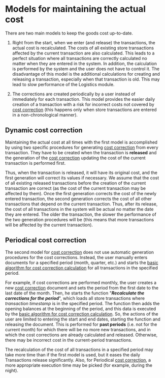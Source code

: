 # Models for maintaining the actual cost

There are two main models to keep the goods cost up-to-date.

1.	Right from the start, when we enter (and release) the transactions, the actual cost is recalculated. The costs of all existing store transactions affected by the current transaction are also calculated. This leads to a perfect situation where all transactions are correctly calculated no matter when they are entered in the system. In addition, the calculation is performed by the system and the user does not have to control it. The disadvantage of this model is the additional calculations for creating and releasing a transaction, especially when that transaction is old. This may lead to slow performance of the Logistics module.

2.	The corrections are created periodically by a user instead of immediately for each transaction. This model provides the easier daily creation of a transaction with a risk for incorrect costs not covered by [cost correction](https://docs.erp.net/tech/modules/logistics/concepts/goods-cost/cost-correction/index.html?q=cost) (this happens only when store transactions are entered in a non-chronological manner).

## Dynamic cost correction

Maintaining the actual cost at all times with the first model is accomplished by using two specific procedures for generating [cost correction](https://docs.erp.net/tech/modules/logistics/concepts/goods-cost/cost-correction/index.html?q=cost) from every transaction. They have to be created when the transaction is <b>released</b> and the generation of the [cost correction](https://docs.erp.net/tech/modules/logistics/concepts/goods-cost/cost-correction/index.html?q=cost) updating the cost of the current transaction is performed first.

Thus, when the transaction is released, it will have its original cost, and the first generation will correct its values if necessary. We assume that the cost of all existing released transactions before the creation of the current transaction are correct (as the cost of the current transaction may be affected by them). Once the first generation corrects the cost of the newly entered transaction, the second generation corrects the cost of all other transactions that depend on the current transaction. Thus, after its release, the cost of all transactions in the system will be actual no matter the date they are entered. The older the transaction, the slower the performance of the two generation procedures will be (this means that more transactions will be affected by the current transaction).

## Periodical cost correction

The second model for [cost correction](https://docs.erp.net/tech/modules/logistics/concepts/goods-cost/cost-correction/index.html?q=cost) does not use automatic generation procedures for the cost corrections. Instead, the user manually enters documents for a specified period (month, quarter, etc.) and starts the [basic algorithm for cost correction calculation](https://docs.erp.net/tech/modules/logistics/concepts/goods-cost/cost-correction/basic-algorithm-for-cost-correction-calculation.html?q=Basic%20Algorithm%20For%20Cost%20Correction%20Calculation) for all transactions in the specified period.

For example, if cost corrections are performed monthly, the user creates a new [cost correction](https://docs.erp.net/tech/modules/logistics/concepts/goods-cost/cost-correction/index.html?q=cost) document and sets the period from the first date to the last date of the month. Then, he starts the function "<b><i>Recalculate the corrections for the period</i></b>", which loads all store transactions where <i>transaction timestamp</i> is in the specified period. The function then adds the opening balances at the beginning of the period, and this data is executed by the [basic algorithm for cost correction calculation](https://docs.erp.net/tech/modules/logistics/concepts/goods-cost/cost-correction/basic-algorithm-for-cost-correction-calculation.html?q=Basic%20Algorithm%20For%20Cost%20Correction%20Calculation). So, the actions of the user are limited to entering the start and end dates, starting the function and releasing the document. This is performed for <b>past periods</b> (i.e. not for the current month) for which there will be no more new transactions, and in which the cost corrections are already calculated and released. Otherwise, there may be incorrect cost in the current-period transactions.

The recalculation of the cost of all transactions in a specified period may take more time than if the first model is used, but it eases the daily Transactions release significantly. Also, for Periodical [cost correction](https://docs.erp.net/tech/modules/logistics/concepts/goods-cost/cost-correction/index.html?q=cost), a more appropriate execution time may be picked (for example, during the night).

